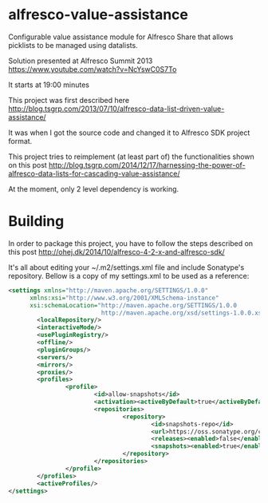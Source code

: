 alfresco-value-assistance
=========================

Configurable value assistance module for Alfresco Share that allows picklists to be managed using datalists.

Solution presented at Alfresco Summit 2013
https://www.youtube.com/watch?v=NcYswC0S7To

It starts at 19:00 minutes

This project was first described here http://blog.tsgrp.com/2013/07/10/alfresco-data-list-driven-value-assistance/

It was when I got the source code and changed it to Alfresco SDK project format.

This project tries to reimplement (at least part of) the functionalities shown on this post http://blog.tsgrp.com/2014/12/17/harnessing-the-power-of-alfresco-data-lists-for-cascading-value-assistance/

At the moment, only 2 level dependency is working.

Building
========

In order to package this project, you have to follow the steps described on this post http://ohej.dk/2014/10/alfresco-4-2-x-and-alfresco-sdk/

It's all about editing your ~/.m2/settings.xml file and include Sonatype's repository.
Bellow is a copy of my settings.xml to be used as a reference:

```xml
<settings xmlns="http://maven.apache.org/SETTINGS/1.0.0"
      xmlns:xsi="http://www.w3.org/2001/XMLSchema-instance"
      xsi:schemaLocation="http://maven.apache.org/SETTINGS/1.0.0
                          http://maven.apache.org/xsd/settings-1.0.0.xsd">
        <localRepository/>
        <interactiveMode/>
        <usePluginRegistry/>
        <offline/>
        <pluginGroups/>
        <servers/>
        <mirrors/>
        <proxies/>
        <profiles>
                <profile>
                        <id>allow-snapshots</id>
                        <activation><activeByDefault>true</activeByDefault></activation>
                        <repositories>
                                <repository>
                                        <id>snapshots-repo</id>
                                        <url>https://oss.sonatype.org/content/repositories/snapshots</url>
                                        <releases><enabled>false</enabled></releases>
                                        <snapshots><enabled>true</enabled></snapshots>
                                </repository>
                        </repositories>
                </profile>
        </profiles>
        <activeProfiles/>
</settings>
```

